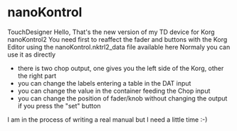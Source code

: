 # nanoKontrol
TouchDesigner
Hello,
That's the new version of my TD device for Korg nanoKontrol2
You need first to reaffect the fader and buttons with the Korg Editor using the nanoKontrol.nktrl2_data file available here
Normaly you can use it as directly
- there is two chop output, one gives you the left side of the Korg, other the right part
- you can change the labels entering a table in the DAT input
- you can change the value in the container feeding the Chop input
- you can change the position of fader/knob without changing the output if you press the "set" button

I am in the process of writing a real manual but I need a little time :-)
